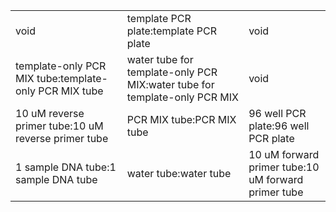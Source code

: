 ||||
|----|----|----|
|void|template PCR plate:template PCR plate|void|
|template-only PCR MIX tube:template-only PCR MIX tube|water tube for template-only PCR MIX:water tube for template-only PCR MIX|void|
|10 uM reverse primer tube:10 uM reverse primer tube|PCR MIX tube:PCR MIX tube|96 well PCR plate:96 well PCR plate|
|1 sample DNA tube:1 sample DNA tube|water tube:water tube|10 uM forward primer tube:10 uM forward primer tube|
